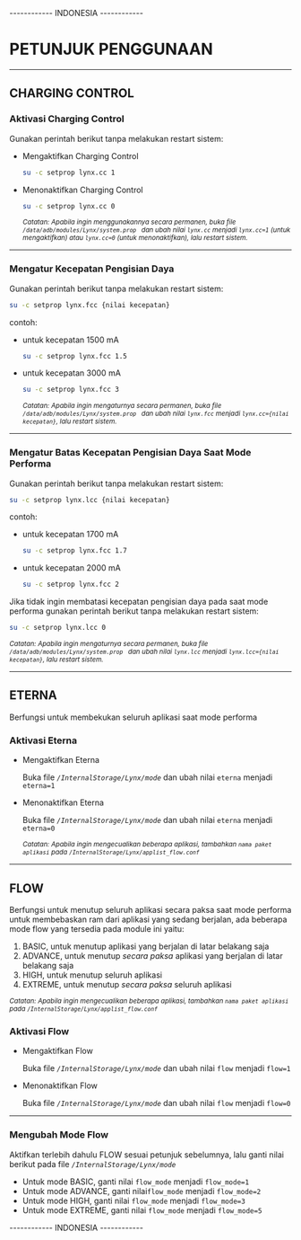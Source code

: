 ------------ INDONESIA ------------

# PETUNJUK PENGGUNAAN
---
## CHARGING CONTROL
### Aktivasi Charging Control
Gunakan perintah berikut tanpa melakukan restart sistem:
- Mengaktifkan Charging Control
  
  ```bash
  su -c setprop lynx.cc 1
  ```
- Menonaktifkan Charging Control
  ```bash
  su -c setprop lynx.cc 0
  ```

  <sub>_Catatan: Apabila ingin menggunakannya secara permanen, buka file  ``` /data/adb/modules/Lynx/system.prop  ``` dan ubah nilai ```lynx.cc``` menjadi ```lynx.cc=1``` (untuk mengaktifkan) atau ```lynx.cc=0``` (untuk menonaktifkan), lalu restart sistem._</sub>
---
### Mengatur Kecepatan Pengisian Daya
Gunakan perintah berikut tanpa melakukan restart sistem:

  ```bash
  su -c setprop lynx.fcc {nilai kecepatan}
  ```
contoh:
- untuk kecepatan 1500 mA
  
  ```bash
  su -c setprop lynx.fcc 1.5
  ```
- untuk kecepatan 3000 mA
  
  ```bash
  su -c setprop lynx.fcc 3
  ```

    <sub>_Catatan: Apabila ingin mengaturnya secara permanen, buka file  ``` /data/adb/modules/Lynx/system.prop  ``` dan ubah nilai ```lynx.fcc``` menjadi ```lynx.cc={nilai kecepatan}```, lalu restart sistem._</sub>
---
### Mengatur Batas Kecepatan Pengisian Daya Saat Mode Performa
Gunakan perintah berikut tanpa melakukan restart sistem:

  ```bash
  su -c setprop lynx.lcc {nilai kecepatan}
  ```

contoh:
- untuk kecepatan 1700 mA
  
  ```bash
  su -c setprop lynx.fcc 1.7
  ```
- untuk kecepatan 2000 mA
  
  ```bash
  su -c setprop lynx.fcc 2
  ```

Jika tidak ingin membatasi kecepatan pengisian daya pada saat mode performa gunakan perintah berikut tanpa melakukan restart sistem:

  ```bash
  su -c setprop lynx.lcc 0
  ```

   <sub>_Catatan: Apabila ingin mengaturnya secara permanen, buka file  ``` /data/adb/modules/Lynx/system.prop  ``` dan ubah nilai ```lynx.lcc``` menjadi ```lynx.lcc={nilai kecepatan}```, lalu restart sistem._</sub>

---

## ETERNA
Berfungsi untuk membekukan seluruh aplikasi saat mode performa
### Aktivasi Eterna
- Mengaktifkan Eterna
  
  Buka file _```/InternalStorage/Lynx/mode```_ dan ubah nilai ```eterna``` menjadi ```eterna=1```
  
- Menonaktifkan Eterna
  
  Buka file _```/InternalStorage/Lynx/mode```_ dan ubah nilai ```eterna``` menjadi ```eterna=0```
  
  _<sub>Catatan: Apabila ingin mengecualikan beberapa aplikasi, tambahkan _`nama paket aplikasi`_ pada _```/InternalStorage/Lynx/applist_flow.conf```_ </sub>_
---

## FLOW
Berfungsi untuk menutup seluruh aplikasi secara paksa saat mode performa untuk membebaskan ram dari aplikasi yang sedang berjalan, ada beberapa mode flow yang tersedia pada module ini yaitu:
1. BASIC, untuk menutup aplikasi yang berjalan di latar belakang saja
2. ADVANCE, untuk menutup _secara paksa_ aplikasi yang berjalan di latar belakang saja
3. HIGH, untuk menutup seluruh aplikasi
4. EXTREME, untuk menutup _secara paksa_ seluruh aplikasi

_<sub>Catatan: Apabila ingin mengecualikan beberapa aplikasi, tambahkan _`nama paket aplikasi`_ pada _```/InternalStorage/Lynx/applist_flow.conf```_ </sub>_
### Aktivasi Flow
- Mengaktifkan Flow
  
  Buka file _```/InternalStorage/Lynx/mode```_ dan ubah nilai ```flow``` menjadi ```flow=1```
  
- Menonaktifkan Flow
  
  Buka file _```/InternalStorage/Lynx/mode```_ dan ubah nilai ```flow``` menjadi ```flow=0```
---
### Mengubah Mode Flow
Aktifkan terlebih dahulu FLOW sesuai petunjuk sebelumnya, lalu ganti nilai berikut pada file  _```/InternalStorage/Lynx/mode```_
- Untuk mode BASIC, ganti nilai ```flow_mode``` menjadi ```flow_mode=1```
- Untuk mode ADVANCE, ganti nilai```flow_mode``` menjadi ```flow_mode=2```
- Untuk mode HIGH, ganti nilai ```flow_mode``` menjadi ```flow_mode=3```
- Untuk mode EXTREME, ganti nilai ```flow_mode``` menjadi ```flow_mode=5```

------------ INDONESIA ------------
